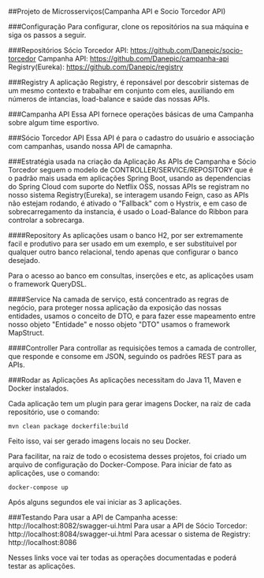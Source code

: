 ##Projeto de Microsserviços(Campanha API e Socio Torcedor API)

###Configuração
Para configurar, clone os repositórios na sua máquina e siga os passos a seguir.

###Repositórios
Sócio Torcedor API: https://github.com/Danepic/socio-torcedor
Campanha API: https://github.com/Danepic/campanha-api
Registry(Eureka): https://github.com/Danepic/registry

###Registry
A aplicação Registry, é reponsável por descobrir sistemas de um mesmo contexto e trabalhar em conjunto com eles, auxiliando em números de intancias,
load-balance e saúde das nossas APIs.

###Campanha API
Essa API fornece operações básicas de uma Campanha sobre algum time esportivo.

###Sócio Torcedor API
Essa API é para o cadastro do usuário e associação com campanhas, usando nossa API de camapnha.

###Estratégia usada na criação da Aplicação
As APIs de Campanha e Sócio Torcedor seguem o modelo de CONTROLLER/SERVICE/REPOSITORY que é o padrão mais usada em aplicações Spring Boot,
usando as dependencias do Spring Cloud com suporte do Netflix OSS, nossas APIs se registram no nosso sistema Registry(Eureka), se interagem
usando Feign, caso as APIs não estejam rodando, é ativado o "Fallback" com o Hystrix, e em caso de sobrecarregamento da instancia, é usado
o Load-Balance do Ribbon para controlar a sobrecarga.

####Repository
As aplicações usam o banco H2, por ser extremamente facil e produtivo para ser usado em um exemplo, e ser substituivel por qualquer outro
banco relacional, tendo apenas que configurar o banco desejado.

Para o acesso ao banco em consultas, inserções e etc, as aplicações usam o framework QueryDSL.

####Service
Na camada de serviço, está concentrado as regras de negócio, para proteger nossa aplicação da exposição das nossas entidades, usamos o conceito
de DTO, e para fazer esse mapeamento entre nosso objeto "Entidade" e nosso objeto "DTO" usamos o framework MapStruct.

####Controller
Para controllar as requisições temos a camada de controller, que responde e consome em JSON, seguindo os padrões REST para as APIs.

###Rodar as Aplicações
As aplicações necessitam do Java 11, Maven e Docker instalados.

Cada aplicação tem um plugin para gerar imagens Docker, na raiz de cada repositório, use o comando:
```shell script
mvn clean package dockerfile:build
```

Feito isso, vai ser gerado imagens locais no seu Docker.

Para facilitar, na raiz de todo o ecosistema desses projetos, foi criado um arquivo de configuração do Docker-Compose. Para iniciar de fato
as aplicações, use o comando:
```shell script
docker-compose up
```

Após alguns segundos ele vai iniciar as 3 aplicações.

###Testando
Para usar a API de Campanha acesse: http://localhost:8082/swagger-ui.html
Para usar a API de Sócio Torcedor: http://localhost:8084/swagger-ui.html
Para acessar o sistema de Registry: http://localhost:8086

Nesses links voce vai ter todas as operações documentadas e poderá testar as aplicações.
